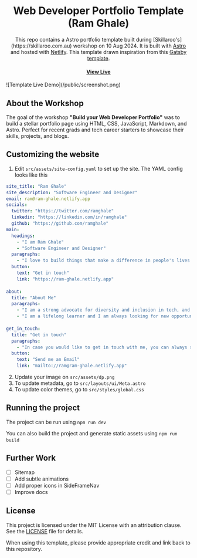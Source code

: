 <h1 align="center">
  Web Developer Portfolio Template (Ram Ghale)
</h1>
<p align="center">
  This repo contains a Astro portfolio template built during [Skillaroo's](https://skillaroo.com.au) workshop on 10 Aug 2024. It is built with <a href="https://astro.build/" target="_blank">Astro</a> and hosted with <a href="https://www.netlify.com/" target="_blank">Netlify</a>. This template drawn inspiration from this <a href="https://github.com/bchiang7/v4">Gatsby template</a>.
</p>

<h4 align="center">
  <a href="https://ram-ghale.netlify.com/">View Live</a>
</h4>
![Template Live Demo](/public/screenshot.png)

## About the Workshop

 The goal of the workshop **"Build your Web Developer Portfolio"** was to build a stellar portfolio page using HTML, CSS, JavaScript, Markdown, and Astro. Perfect for recent grads and tech career starters to showcase their skills, projects, and blogs.


## Customizing the website

1. Edit `src/assets/site-config.yaml` to set up the site. The YAML config looks like this

```yaml
site_title: "Ram Ghale"
site_description: "Software Engineer and Designer"
email: ram@ram-ghale.netlify.app
socials:
  twitter: "https://twitter.com/ramghale"
  linkedin: "https://linkedin.com/in/ramghale"
  github: "https://github.com/ramghale"
main:
  headings: 
    - "I am Ram Ghale"
    - "Software Engineer and Designer"
  paragraphs:
    - "I love to build things that make a difference in people's lives. I am passionate about technology, business, and storytelling. I am always looking for new opportunities to learn and grow."
  button:
    text: "Get in touch"
    link: "https://ram-ghale.netlify.app"

about:
  title: "About Me"
  paragraphs: 
    - "I am a strong advocate for diversity and inclusion in tech, and I am always looking for ways to give back to the community. I am a mentor, speaker, and writer. I am also a co-founder of a tech community in Nepal."
    - "I am a lifelong learner and I am always looking for new opportunities to learn and grow. I am currently learning about entrepreneurship, business, and storytelling. I am also working on a few side projects and businesses."

get_in_touch:
  title: "Get in touch"
  paragraphs:
    - "In case you would like to get in touch with me, you can always send me an email"
  button:
    text: "Send me an Email"
    link: "mailto://ram@ram-ghale.netlify.app"
```

2. Update your image on `src/assets/dp.png`
3. To update metadata, go to `src/layouts/ui/Meta.astro`
4. To update color themes, go to `src/styles/global.css`

## Running the project

The project can be run using `npm run dev`

You can also build the project and generate static assets using `npm run build`

## Further Work

- [ ] Sitemap
- [ ] Add subtle animations
- [ ] Add proper icons in SideFrameNav
- [ ] Improve docs

## License

This project is licensed under the MIT License with an attribution clause. See the [LICENSE](LICENSE) file for details.

When using this template, please provide appropriate credit and link back to this repository.